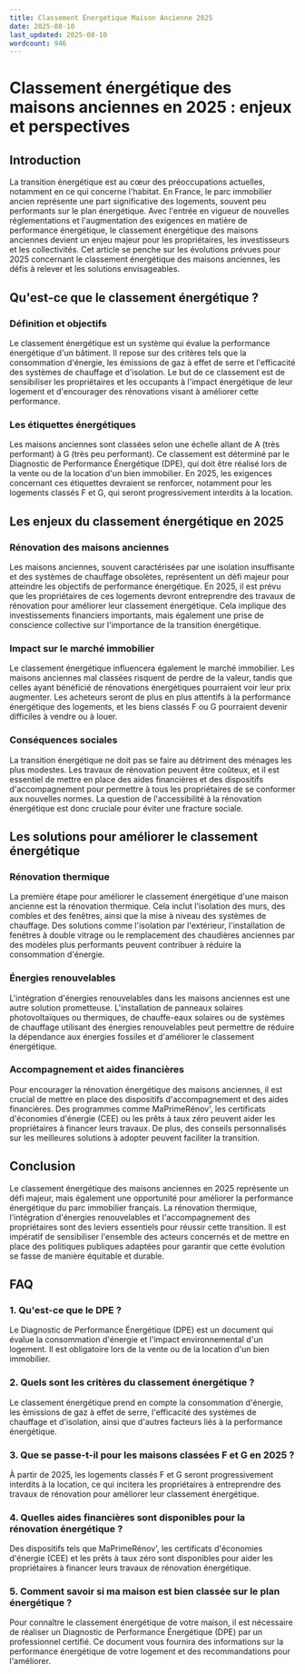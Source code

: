```yaml
---
title: Classement Energetique Maison Ancienne 2025
date: 2025-08-10
last_updated: 2025-08-10
wordcount: 946
---
```


# Classement énergétique des maisons anciennes en 2025 : enjeux et perspectives

## Introduction

La transition énergétique est au cœur des préoccupations actuelles, notamment en ce qui concerne l'habitat. En France, le parc immobilier ancien représente une part significative des logements, souvent peu performants sur le plan énergétique. Avec l'entrée en vigueur de nouvelles réglementations et l'augmentation des exigences en matière de performance énergétique, le classement énergétique des maisons anciennes devient un enjeu majeur pour les propriétaires, les investisseurs et les collectivités. Cet article se penche sur les évolutions prévues pour 2025 concernant le classement énergétique des maisons anciennes, les défis à relever et les solutions envisageables.

## Qu'est-ce que le classement énergétique ?

### Définition et objectifs

Le classement énergétique est un système qui évalue la performance énergétique d'un bâtiment. Il repose sur des critères tels que la consommation d'énergie, les émissions de gaz à effet de serre et l'efficacité des systèmes de chauffage et d'isolation. Le but de ce classement est de sensibiliser les propriétaires et les occupants à l'impact énergétique de leur logement et d'encourager des rénovations visant à améliorer cette performance.

### Les étiquettes énergétiques

Les maisons anciennes sont classées selon une échelle allant de A (très performant) à G (très peu performant). Ce classement est déterminé par le Diagnostic de Performance Énergétique (DPE), qui doit être réalisé lors de la vente ou de la location d'un bien immobilier. En 2025, les exigences concernant ces étiquettes devraient se renforcer, notamment pour les logements classés F et G, qui seront progressivement interdits à la location.

## Les enjeux du classement énergétique en 2025

### Rénovation des maisons anciennes

Les maisons anciennes, souvent caractérisées par une isolation insuffisante et des systèmes de chauffage obsolètes, représentent un défi majeur pour atteindre les objectifs de performance énergétique. En 2025, il est prévu que les propriétaires de ces logements devront entreprendre des travaux de rénovation pour améliorer leur classement énergétique. Cela implique des investissements financiers importants, mais également une prise de conscience collective sur l'importance de la transition énergétique.

### Impact sur le marché immobilier

Le classement énergétique influencera également le marché immobilier. Les maisons anciennes mal classées risquent de perdre de la valeur, tandis que celles ayant bénéficié de rénovations énergétiques pourraient voir leur prix augmenter. Les acheteurs seront de plus en plus attentifs à la performance énergétique des logements, et les biens classés F ou G pourraient devenir difficiles à vendre ou à louer.

### Conséquences sociales

La transition énergétique ne doit pas se faire au détriment des ménages les plus modestes. Les travaux de rénovation peuvent être coûteux, et il est essentiel de mettre en place des aides financières et des dispositifs d'accompagnement pour permettre à tous les propriétaires de se conformer aux nouvelles normes. La question de l'accessibilité à la rénovation énergétique est donc cruciale pour éviter une fracture sociale.

## Les solutions pour améliorer le classement énergétique

### Rénovation thermique

La première étape pour améliorer le classement énergétique d'une maison ancienne est la rénovation thermique. Cela inclut l'isolation des murs, des combles et des fenêtres, ainsi que la mise à niveau des systèmes de chauffage. Des solutions comme l'isolation par l'extérieur, l'installation de fenêtres à double vitrage ou le remplacement des chaudières anciennes par des modèles plus performants peuvent contribuer à réduire la consommation d'énergie.

### Énergies renouvelables

L'intégration d'énergies renouvelables dans les maisons anciennes est une autre solution prometteuse. L'installation de panneaux solaires photovoltaïques ou thermiques, de chauffe-eaux solaires ou de systèmes de chauffage utilisant des énergies renouvelables peut permettre de réduire la dépendance aux énergies fossiles et d'améliorer le classement énergétique.

### Accompagnement et aides financières

Pour encourager la rénovation énergétique des maisons anciennes, il est crucial de mettre en place des dispositifs d'accompagnement et des aides financières. Des programmes comme MaPrimeRénov', les certificats d'économies d'énergie (CEE) ou les prêts à taux zéro peuvent aider les propriétaires à financer leurs travaux. De plus, des conseils personnalisés sur les meilleures solutions à adopter peuvent faciliter la transition.

## Conclusion

Le classement énergétique des maisons anciennes en 2025 représente un défi majeur, mais également une opportunité pour améliorer la performance énergétique du parc immobilier français. La rénovation thermique, l'intégration d'énergies renouvelables et l'accompagnement des propriétaires sont des leviers essentiels pour réussir cette transition. Il est impératif de sensibiliser l'ensemble des acteurs concernés et de mettre en place des politiques publiques adaptées pour garantir que cette évolution se fasse de manière équitable et durable.

## FAQ

### 1. Qu'est-ce que le DPE ?

Le Diagnostic de Performance Énergétique (DPE) est un document qui évalue la consommation d'énergie et l'impact environnemental d'un logement. Il est obligatoire lors de la vente ou de la location d'un bien immobilier.

### 2. Quels sont les critères du classement énergétique ?

Le classement énergétique prend en compte la consommation d'énergie, les émissions de gaz à effet de serre, l'efficacité des systèmes de chauffage et d'isolation, ainsi que d'autres facteurs liés à la performance énergétique.

### 3. Que se passe-t-il pour les maisons classées F et G en 2025 ?

À partir de 2025, les logements classés F et G seront progressivement interdits à la location, ce qui incitera les propriétaires à entreprendre des travaux de rénovation pour améliorer leur classement énergétique.

### 4. Quelles aides financières sont disponibles pour la rénovation énergétique ?

Des dispositifs tels que MaPrimeRénov', les certificats d'économies d'énergie (CEE) et les prêts à taux zéro sont disponibles pour aider les propriétaires à financer leurs travaux de rénovation énergétique.

### 5. Comment savoir si ma maison est bien classée sur le plan énergétique ?

Pour connaître le classement énergétique de votre maison, il est nécessaire de réaliser un Diagnostic de Performance Énergétique (DPE) par un professionnel certifié. Ce document vous fournira des informations sur la performance énergétique de votre logement et des recommandations pour l'améliorer.
